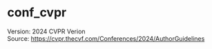 # conf_cvpr
Version: 2024 CVPR Verion</br>
Source: https://cvpr.thecvf.com/Conferences/2024/AuthorGuidelines

